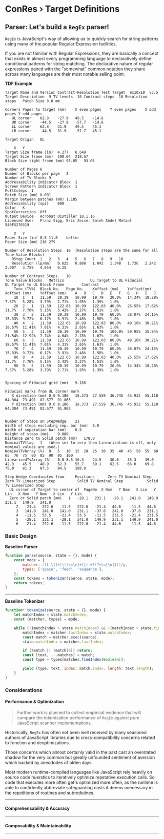 ﻿# ConRes › Target Definitions

<!-- <script type="module" src="./parser.spec.js"></script> -->
<script type="module" src="./tabular.segmenter.spec.js"></script>

## Parser: Let's build a `RegEx` parser!

`RegEx` is JavaScript's way of allowing us to quickly search for string patterns using many of the popular Regular Expression facilities.

If you are not familiar with Regular Expressions, they are basically a concept that exists in almost every programming language to declaratively define conditional patterns for string matching. The declarative nature of regular expressions paired with the "somewhat" common notation they share across many languages are their most notable selling point.

<figcaption><b>TDF Example</b></figcaption>

```log
Target Name and Version	Contrast-Resolution Test Target  9x10x10  v3.5
Target Description 	9 TV levels  10 Contrast steps  10 Resolution steps   Patch Size 8.0 mm

Corners Paper to Target (mm)	X even pages	Y even pages	X odd pages	Y odd pages
   UL corner 	62.8	-27.9	49.5	-14.6
   UR corner 	-44.5	-27.9	-57.7	-14.6
   LL corner 	62.8	31.9	49.5	45.1
   LR corner 	-44.5	31.9	-57.7	45.1

Target Origin 	UL

	X	Y
Target Size frame (in)	4.277	8.649
Target Size frame (mm)	108.64	219.67
Block Size tight frame (mm)	93.05	93.05

Number of Pages	6
Number of Blocks per page	2
Number of TV Blocks	9
Addressability Indicator Block	1
Screen Pattern Indicator Block	1
FullCsteps 	1
Patch Size (mm)	8.001
Margin between patches (mm)	1.185
Addressability (spi)	600
Color	K
SpotCorrection	Off
Output Device	Acrobat Distiller 10.1.16
Licensed User	Franz Sigg, Eric Zeise, Saleh Abdel Motaal   540FS270319

	X	Y
Paper Size (in)	8.5	11.0	Letter
Paper Size (mm)	216	279

Number of Resolution Steps	10	(Resolution steps are the same for all Tone Value Blocks)
   RStep Count	1	2	3	4	5	6	7	8	9	10
   Resolution (lp/mm)	0.625	0.808	1.042	1.348	1.736	2.242	2.907	3.759	4.854	6.25

Number of Contrast Steps	10
Tone Value Blocks	Metrics			   UL Target to UL Fiducial		 UL Target to UL Block Frame		Contrast
	Tone (TV%)	Block No.	Page No.	Xoffset (mm)	Yoffset(mm)	Xoffset (mm)	Yoffset (mm)	A	B	C	D	E	F	G	H	I	J
	10	1	1	11.59	20.39	10.99	19.79	20.0%	14.34%	10.28%	7.37%	5.28%	3.79%	2.71%	1.95%	1.39%	1.0%
	20	2	1	11.59	122.63	10.99	122.03	40.0%	26.55%	17.62%	11.7%	7.76%	5.15%	3.42%	2.27%	1.51%	1.0%
	30	3	2	11.59	20.39	10.99	19.79	60.0%	38.07%	24.15%	15.33%	9.72%	6.17%	3.91%	2.48%	1.58%	1.0%
	40	4	2	11.59	122.63	10.99	122.03	80.0%	49.16%	30.21%	18.57%	11.41%	7.01%	4.31%	2.65%	1.63%	1.0%
	50	5	3	11.59	20.39	10.99	19.79	100.0%	59.95%	35.94%	21.54%	12.92%	7.74%	4.64%	2.78%	1.67%	1.0%
	60	6	3	11.59	122.63	10.99	122.03	80.0%	49.16%	30.21%	18.57%	11.41%	7.01%	4.31%	2.65%	1.63%	1.0%
	70	7	4	11.59	20.39	10.99	19.79	60.0%	38.07%	24.15%	15.33%	9.72%	6.17%	3.91%	2.48%	1.58%	1.0%
	80	8	4	11.59	122.63	10.99	122.03	40.0%	26.55%	17.62%	11.7%	7.76%	5.15%	3.42%	2.27%	1.51%	1.0%
	90	9	5	11.59	20.39	10.99	19.79	20.0%	14.34%	10.28%	7.37%	5.28%	3.79%	2.71%	1.95%	1.39%	1.0%


Spacing of Fiducial grid (mm)	9.186

Fiducial marks from UL corner mark
   X direction (mm)	0.0	9.186	18.373	27.559	36.745	45.932	55.118	64.304	73.491	82.677	91.863
   Y direction (mm)	0.0	9.186	18.373	27.559	36.745	45.932	55.118	64.304	73.491	82.677	91.863


Number of Steps on StepWedge	21
Width of steps excluding sep. bar (mm)	8.0
Width of separation bar (mm)	0.9
Height of steps (mm)	9.889
Distance Zero to Solid patch (mm)	178.0
NominalTVflag 	1	(When set to zero then Linearization is off, only nominal values are used.)
NominalTVArray (%) 	0	5	10	15	20	25	30	35	40	45	50	55	60	65	70	75	80	85	90	95	100
LinearizedTvArray (%) 	0.0	8.5	16.3	24.5	30.6	35.3	39.0	42.3	45.5	48.9	52.3	55.7	59.1	62.5	66.0	69.8	75.0	81.3	87.5	94.5	100.0

Step Wedge Coordinates from 	Positions	   Zero TV Nominal Step 		   Zero TV Linearized Step		    Solid TV Nominal Step 		    Solid TV Linearized Step
  UL corner of Target to center of 	PageNo 	X Nom 	Y Nom 	X Lin 	Y Lin	X Nom 	Y Nom 	X Lin 	Y Lin
  Zero or Solid patch (mm)	 1	 -28.1	 231.1	 -28.1	 241.0	 149.9	 231.1	 149.9	 241.0
	 2	 -21.4	 222.6	 -11.5	 222.6	 -21.4	 44.6	 -11.5	 44.6
	 3	 141.0	 241.0	 141.0	 231.1	 -37.0	 241.0	 -37.0	 231.1
	 4	 -11.5	 53.5	 -21.4	 53.5	 -11.5	 231.5	 -21.4	 231.5
	 5	 -28.1	 231.1	 -28.1	 241.0	 149.9	 231.1	 149.9	 241.0
	 6	 -21.4	 222.6	 -11.5	 222.6	 -21.4	 44.6	 -11.5	 44.6
```

### Basic Design

<figcaption><b>Baseline Parser</b></figcaption>

```js
function parse(source, state = {}, mode) {
	const mode = {
		matcher: /([ \t]+)|([\s\n]+)|(.+?(?=\s|\n|$))/g,
		types: ['space', 'feed', 'sequence'],
	};
	const tokens = tokenizer(source, state, mode);
	return tokens;
}
```

---

<figcaption><b>Baseline Tokenizer</b></figcaption>

```js
function* tokenize(source, state = {}, mode) {
	let matchIndex = state.matchIndex;
	const {matcher, types} = mode;

	while (!(matchIndex > state.matchIndex) && !(matchIndex > state.finalIndex)) {
		matchIndex = matcher.lastIndex = state.matchIndex;
		const match = matcher.exec(source);
		state.matchIndex = matcher.lastIndex;

		if (!match || !match[0]) return;
		const [text, ...matches] = match;
		const type = types[matches.findIndex(Boolean)];

		yield {type, text, index: match.index, length: text.length};
	}
}
```

### Considerations

#### Performance & Optimization

<blockquote float-right>

Further work is planned to collect empirical evidence that will compare the tokenization performance of `RegEx` against pure JavaScript scanner implementations.

</blockquote>

Historically, `RegEx` has often not been well received by many seasoned authors of JavaScript libraries due to cross-compatibility concerns related to function and deoptimizations.

Those concerns which almost certainly valid in the past cast an overstated shadow for the very common but greatly unfounded sentiment of aversion which backed by anecdodes of olden days.

Most modern runtime-compiled languages like JavaScript rely heavily on source code huerstics to iteratively optimize repetative execution calls. So code that executes more often get's optimized more often, as the runtime is able to confidently abbreviate safeguarding costs it deems unecessary in the repetitions of routines and subrodutines.

<hr clear-both/>

#### Comprehensability & Accuracy

<hr clear-both/>

#### Composability & Maintainability

<hr clear-both/>

<style src="styles.css"></style>
